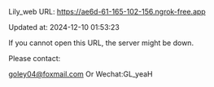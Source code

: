 Lily_web URL: https://ae6d-61-165-102-156.ngrok-free.app

Updated at: 2024-12-10 01:53:23

If you cannot open this URL, the server might be down.

Please contact: 

goley04@foxmail.com Or Wechat:GL_yeaH